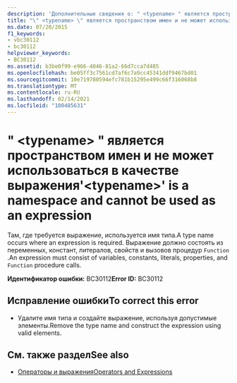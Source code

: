 ```yaml
---
description: 'Дополнительные сведения о: " <typename> " является пространством имен и не может использоваться в качестве выражения'
title: "\" <typename> \" является пространством имен и не может использоваться в качестве выражения"
ms.date: 07/20/2015
f1_keywords:
- vbc30112
- bc30112
helpviewer_keywords:
- BC30112
ms.assetid: b3be0f99-e966-4046-81a2-66d7cca7d485
ms.openlocfilehash: be05ff3c7561cd7af6c7a9cc45341ddf9467bd01
ms.sourcegitcommit: 10e719780594efc781b15295e499c66f316068b8
ms.translationtype: MT
ms.contentlocale: ru-RU
ms.lasthandoff: 02/14/2021
ms.locfileid: "100485631"
---
```

# <a name="typename-is-a-namespace-and-cannot-be-used-as-an-expression"></a><span data-ttu-id="ff1d7-103">" \<typename> " является пространством имен и не может использоваться в качестве выражения</span><span class="sxs-lookup"><span data-stu-id="ff1d7-103">'\<typename>' is a namespace and cannot be used as an expression</span></span>

<span data-ttu-id="ff1d7-104">Там, где требуется выражение, используется имя типа.</span><span class="sxs-lookup"><span data-stu-id="ff1d7-104">A type name occurs where an expression is required.</span></span> <span data-ttu-id="ff1d7-105">Выражение должно состоять из переменных, констант, литералов, свойств и вызовов процедур `Function` .</span><span class="sxs-lookup"><span data-stu-id="ff1d7-105">An expression must consist of variables, constants, literals, properties, and `Function` procedure calls.</span></span>  
  
 <span data-ttu-id="ff1d7-106">**Идентификатор ошибки:** BC30112</span><span class="sxs-lookup"><span data-stu-id="ff1d7-106">**Error ID:** BC30112</span></span>  
  
## <a name="to-correct-this-error"></a><span data-ttu-id="ff1d7-107">Исправление ошибки</span><span class="sxs-lookup"><span data-stu-id="ff1d7-107">To correct this error</span></span>  
  
- <span data-ttu-id="ff1d7-108">Удалите имя типа и создайте выражение, используя допустимые элементы.</span><span class="sxs-lookup"><span data-stu-id="ff1d7-108">Remove the type name and construct the expression using valid elements.</span></span>  
  
## <a name="see-also"></a><span data-ttu-id="ff1d7-109">См. также раздел</span><span class="sxs-lookup"><span data-stu-id="ff1d7-109">See also</span></span>

- [<span data-ttu-id="ff1d7-110">Операторы и выражения</span><span class="sxs-lookup"><span data-stu-id="ff1d7-110">Operators and Expressions</span></span>](../programming-guide/language-features/operators-and-expressions/index.md)
